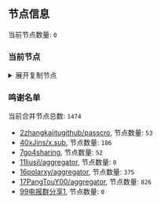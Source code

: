 
## 节点信息
当前节点数量: `0`
### 当前节点
<details>
  <summary>展开复制节点</summary>

    

</details>

### 鸣谢名单
当前合并节点总数: `1474`
- [2zhangkaiitugithub/passcro](https://github.com/zhangkaiitugithub/passcro), 节点数量: `53`
- [40xJins/x.sub](https://github.com/0xJins/x.sub), 节点数量: `186`
- [7go4sharing](https://github.com/go4sharing), 节点数量: `52`
- [11liusil/aggregator](https://github.com/liusil/aggregator), 节点数量: `0`
- [16polarxy/aggregator](https://github.com/polarxy/aggregator), 节点数量: `375`
- [17PangTouY00/aggregator](https://github.com/PangTouY00/aggregator), 节点数量: `826`
- [99电报群分享1](https://github.com/cdddbc/getAirport), 节点数量: `0`


